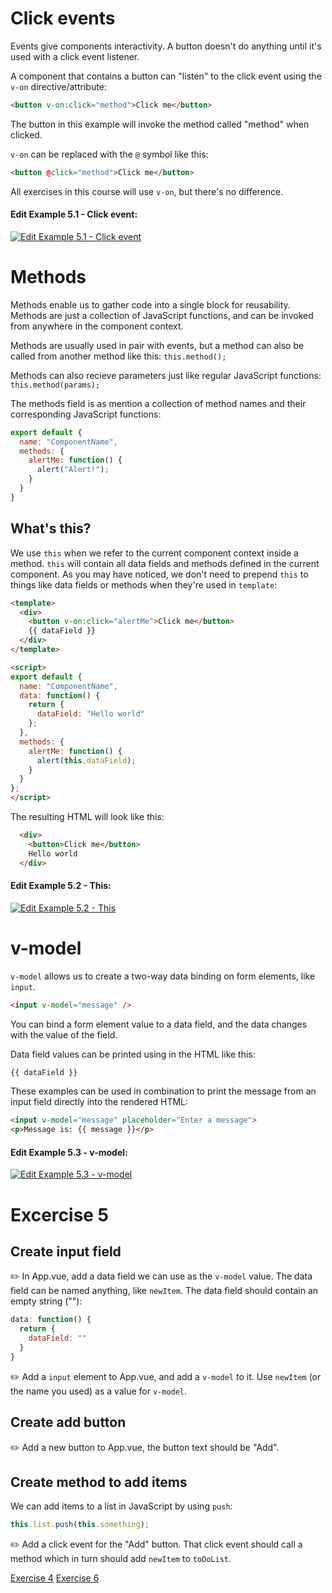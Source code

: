# Click events
Events give components interactivity. A button doesn't do anything until it's used with a click event listener. 

A component that contains a button can "listen" to the click event using the `v-on` directive/attribute:
```html
<button v-on:click="method">Click me</button>
```
The button in this example will invoke the method called "method" when clicked.

`v-on` can be replaced with the `@` symbol like this:
```html
<button @click="method">Click me</button>
```

All exercises in this course will use `v-on`, but there's no difference.

#### Edit Example 5.1 - Click event:
[![Edit Example 5.1 - Click event](https://codesandbox.io/static/img/play-codesandbox.svg)](https://codesandbox.io/s/example-click-event-m58u3?fontsize=14&module=%2Fsrc%2FClickEvent.vue)

# Methods
Methods enable us to gather code into a single block for reusability. Methods are just a collection of JavaScript functions, and can be invoked from anywhere in the component context.

Methods are usually used in pair with events, but a method can also be called from another method like this:
`this.method();`

Methods can also recieve parameters just like regular JavaScript functions:
`this.method(params);`

The methods field is as mention a collection of method names and their corresponding JavaScript functions:

```javascript
export default {
  name: "ComponentName",
  methods: {
    alertMe: function() {
      alert("Alert!");
    }
  }
}
```

## What's this?
We use `this` when we refer to the current component context inside a method. `this` will contain all data fields and methods defined in the current component. As you may have noticed, we don't need to prepend `this` to things like data fields or methods when they're used in `template`:

```html
<template>
  <div>
    <button v-on:click="alertMe">Click me</button>
    {{ dataField }}
  </div>
</template>

<script>
export default {
  name: "ComponentName",
  data: function() {
    return {
      dataField: "Hello world"
    };
  },
  methods: {
    alertMe: function() {
      alert(this.dataField);
    }
  }
};
</script>
```

The resulting HTML will look like this:
```html
  <div>
    <button>Click me</button>
    Hello world
  </div>
```

#### Edit Example 5.2 - This:
[![Edit Example 5.2 - This](https://codesandbox.io/static/img/play-codesandbox.svg)](https://codesandbox.io/s/example-52-this-nwps3?fontsize=14&module=%2Fsrc%2FThis.vue)

# v-model
`v-model` allows us to create a two-way data binding on form elements, like `input`.

```html
<input v-model="message" />
```

You can bind a form element value to a data field, and the data changes with the value of the field.

Data field values can be printed using  in the HTML like this:
```javascript
{{ dataField }}
```

These examples can be used in combination to print the message from an input field directly into the rendered HTML:
```html
<input v-model="message" placeholder="Enter a message">
<p>Message is: {{ message }}</p>
```

#### Edit Example 5.3 - v-model:
[![Edit Example 5.3 - v-model](https://codesandbox.io/static/img/play-codesandbox.svg)](https://codesandbox.io/s/example-52-v-model-8uymi?fontsize=14&module=%2Fsrc%2FVModel.vue)

# Excercise 5
## Create input field
:pencil2: In App.vue, add a data field we can use as the `v-model` value. The data field can be named anything, like `newItem`. The data field should contain an empty string (""):

```javascript
data: function() {
  return {
    dataField: ""
  }
}
```

:pencil2: Add a `input` element to App.vue, and add a `v-model` to it. Use `newItem` (or the name you used) as a value for `v-model`.

## Create add button
:pencil2: Add a new button to App.vue, the button text should be "Add".

## Create method to add items
We can add items to a list in JavaScript by using `push`:
```javascript
this.list.push(this.something);
```

:pencil2: Add a click event for the "Add" button. That click event should call a method which in turn should add `newItem` to `toDoList`.

[Exercise 4](/exercise-4/)
[Exercise 6](/exercise-6/)